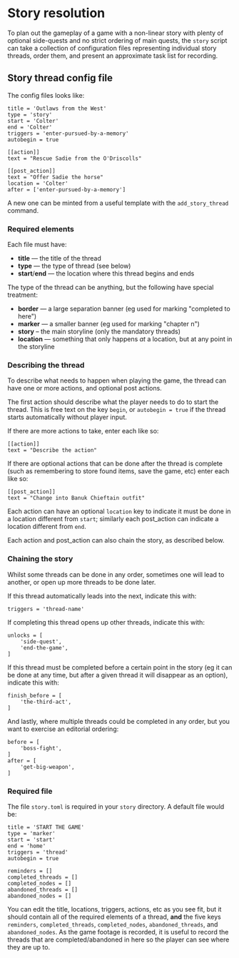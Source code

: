 Story resolution
================

To plan out the gameplay of a game with a non-linear story with plenty of
optional side-quests and no strict ordering of main quests, the `story`
script can take a collection of configuration files representing individual
story threads, order them, and present an approximate task list for
recording.


## Story thread config file

The config files looks like:

    title = 'Outlaws from the West'
    type = 'story'
    start = 'Colter'
    end = 'Colter'
    triggers = 'enter-pursued-by-a-memory'
    autobegin = true

    [[action]]
    text = "Rescue Sadie from the O'Driscolls"

    [[post_action]]
    text = "Offer Sadie the horse"
    location = 'Colter'
    after = ['enter-pursued-by-a-memory']

A new one can be minted from a useful template with the `add_story_thread`
command.

### Required elements

Each file must have:

* **title** — the title of the thread
* **type** — the type of thread (see below)
* **start**/**end** — the location where this thread begins and ends


The type of the thread can be anything, but the following have special
treatment:

* **border** — a large separation banner (eg used for marking "completed
  to here")
* **marker** — a smaller banner (eg used for marking "chapter n")
* **story** – the main storyline (only the mandatory threads)
* **location** — something that only happens *at* a location, but at any
  point in the storyline


### Describing the thread

To describe what needs to happen when playing the game, the thread can
have one or more actions, and optional post actions.

The first action should describe what the player needs to do to start the
thread. This is free text on the key `begin`, or `autobegin = true` if the
thread starts automatically without player input.

If there are more actions to take, enter each like so:

    [[action]]
    text = "Describe the action"

If there are optional actions that can be done after the thread is
complete (such as remembering to store found items, save the game, etc)
enter each like so:

    [[post_action]]
    text = "Change into Banuk Chieftain outfit"

Each action can have an optional `location` key to indicate it must be done in
a location different from `start`; similarly each post_action can indicate a
location different from `end`.

Each action and post_action can also chain the story, as described below.


### Chaining the story

Whilst some threads can be done in any order, sometimes one will lead to
another, or open up more threads to be done later.

If this thread automatically leads into the next, indicate this with:

    triggers = 'thread-name'

If completing this thread opens up other threads, indicate this with:

    unlocks = [
        'side-quest',
        'end-the-game',
    ]

If this thread must be completed before a certain point in the story (eg it
can be done at any time, but after a given thread it will disappear as an
option), indicate this with:

    finish_before = [
        'the-third-act',
    ]

And lastly, where multiple threads could be completed in any order, but you
want to exercise an editorial ordering:

    before = [
        'boss-fight',
    ]
    after = [
        'get-big-weapon',
    ]


### Required file

The file `story.toml` is required in your `story` directory. A default file
would be:

    title = 'START THE GAME'
    type = 'marker'
    start = 'start'
    end = 'home'
    triggers = 'thread'
    autobegin = true

    reminders = []
    completed_threads = []
    completed_nodes = []
    abandoned_threads = []
    abandoned_nodes = []

You can edit the title, locations, triggers, actions, etc as you see fit, but
it should contain all of the required elements of a thread, **and** the five
keys `reminders`, `completed_threads`, `completed_nodes`, `abandoned_threads`,
and `abandoned_nodes`. As the game footage is recorded, it is useful to record
the threads that are completed/abandoned in here so the player can see where
they are up to.
